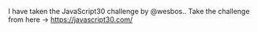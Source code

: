 I have taken the JavaScript30 challenge by @wesbos..
Take the challenge from here -> https://javascript30.com/
